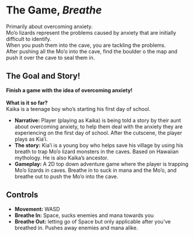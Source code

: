 # The Game, ***Breathe***
Primarily about overcoming anxiety. <br>
Mo’o lizards represent the problems caused by anxiety that are initially difficult to identify. <br>
When you push them into the cave, you are tackling the problems. <br>
After pushing all the Mo’o into the cave, find the boulder o the map and push it over the cave to seal them in. <br>
## The Goal and Story!
**Finish a game with the idea of overcoming anxiety! <br><br>**
**What is it so far?<br>**
Kaika is a teenage boy who’s starting his first day of school. <br>
- **Narrative:** Player (playing as Kaika) is being told a story by their aunt about overcoming anxiety, to help them deal with the anxiety they are experiencing on the first day of school. After the cutscene, the player plays as Kia’i. <br>
- **The story:** Kia’i is a young boy who helps save his village by using his breath to trap Mo’o lizard monsters in the caves. Based on Hawaiian mythology. He is also Kaika’s ancestor. <br>
- **Gameplay:** A 2D top down adventure game where the player is trapping Mo’o lizards in caves. Breathe in to suck in mana and the Mo’o, and breathe out to push the Mo’o into the cave. <br>
## Controls 
- **Movement:** WASD <br>
- **Breathe In:** Space, sucks enemies and mana towards you <br>
- **Breathe Out:** letting go of Space but only applicable after you’ve breathed in. Pushes away enemies and mana alike.
